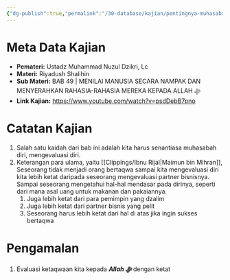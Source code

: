 ```yaml
---
{"dg-publish":true,"permalink":"/30-database/kajian/pentingnya-muhasabah/","tags":["kajian"]}
---
```





# Meta Data Kajian 
<div><ul class="dataview list-view-ul"><li><span><strong>Pemateri:</strong> Ustadz Muhammad Nuzul Dzikri, Lc</span></li><li><span><strong>Materi:</strong> Riyadush Shalihin</span></li><li><span><strong>Sub Materi:</strong> BAB 49 | MENILAI MANUSIA SECARA NAMPAK DAN MENYERAHKAN RAHASIA-RAHASIA MEREKA KEPADA ALLAH ﷻ</span></li><li><span><strong>Link Kajian:</strong> <a rel="noopener nofollow" class="external-link" href="https://www.youtube.com/watch?v=psdDebB7pno" target="_blank">https://www.youtube.com/watch?v=psdDebB7pno</a></span></li></ul></div>

# Catatan Kajian
1. Salah satu kaidah dari bab ini adalah kita harus senantiasa muhasabah diri, mengevaluasi diri.
2. Keterangan para ulama, yaitu [[Clippings/Ibnu Rijal\|Maimun bin Mihran]], Seseorang tidak menjadi orang bertaqwa sampai kita mengevaluasi diri kita lebih ketat daripada seseorang mengevaluasi partner bisnisnya. Sampai seseorang mengetahui hal-hal mendasar pada dirinya, seperti dari mana asal uang untuk makanan dan pakaiannya.
	1. Juga lebih ketat dari para pemimpin yang dzalim
	2. Juga lebih ketat dari partner bisnis yang pelit
	3. Seseorang harus lebih ketat dari hal di atas jika ingin sukses bertaqwa

# Pengamalan
1. Evaluasi ketaqwaan kita kepada ***Allah ﷻ*** dengan ketat
 
 